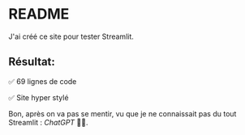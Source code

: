 # README
J'ai créé ce site pour tester Streamlit.

## Résultat:

✅ 69 lignes de code

✅ Site hyper stylé

Bon, après on va pas se mentir, vu que je ne connaissait pas du tout Streamlit : _ChatGPT_ 🤫😇.
